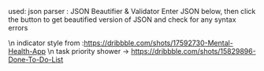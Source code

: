 used: 
	json parser :
JSON Beautifier & Validator
Enter JSON below, then click the button to get beautified version of JSON and check for any syntax errors


\n
indicator style from :https://dribbble.com/shots/17592730-Mental-Health-App
\n
task priority shower -> https://dribbble.com/shots/15829896-Done-To-Do-List
